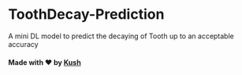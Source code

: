 # ToothDecay-Prediction
A mini DL model to predict the decaying of Tooth up to an acceptable accuracy

#### Made with :heart: by [Kush](https://github.com/kushthedude/)
